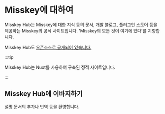 # Misskey에 대하여

Misskey Hub는 Misskey에 대한 지식 등의 문서, 개발 블로그, 플러그인 스토어 등을 제공하는 Misskey의 공식 사이트입니다.
'Misskey의 모든 것이 여기에 있다'를 지향합니다.

Misskey Hub도 [오픈소스로 공개되어 있습니다.](https://github.com/misskey-dev/misskey-hub)

:::tip

Misskey Hub는 Nuxt를 사용하여 구축된 정적 사이트입니다.

:::

## Misskey Hub에 이바지하기

설명 문서의 추가나 번역 등을 환영합니다.
